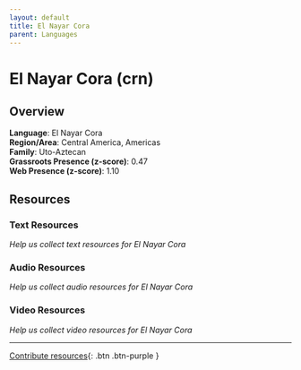 ```yaml
---
layout: default
title: El Nayar Cora
parent: Languages
---
```


# El Nayar Cora (crn)

## Overview

**Language**: El Nayar Cora  
**Region/Area**: Central America, Americas  
**Family**: Uto-Aztecan  
**Grassroots Presence (z-score)**: 0.47  
**Web Presence (z-score)**: 1.10  

## Resources

### Text Resources
*Help us collect text resources for El Nayar Cora*

### Audio Resources
*Help us collect audio resources for El Nayar Cora*

### Video Resources
*Help us collect video resources for El Nayar Cora*

---

[Contribute resources](https://forms.office.com/e/1SfLJx3u1r){: .btn .btn-purple }

